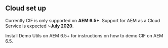 ## Cloud set up

Currently CIF is only supported on **AEM 6.5+**. Support for AEM as a Cloud Service is expected **~July 2020**.

Install Demo Utils on AEM 6.5+ for instructions on how to demo CIF on AEM 6.5.